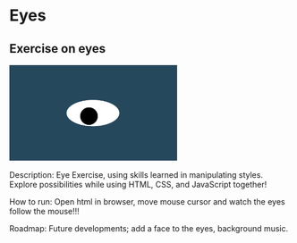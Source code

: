 # Eyes
## Exercise on eyes
<img src="oneeye.png" width='300'/>

Description:
Eye Exercise, using skills learned in manipulating styles. Explore possibilities while using
HTML, CSS, and JavaScript together!

How to run:
Open html in browser, move mouse cursor and watch the eyes follow the mouse!!!


Roadmap:
Future developments;
add a face to the eyes,
background music.
